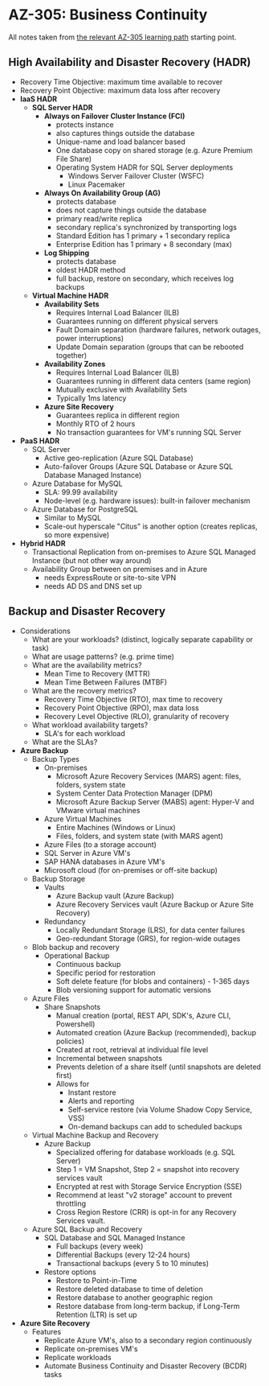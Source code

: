 # AZ-305: Business Continuity

All notes taken from [the relevant AZ-305 learning path](https://learn.microsoft.com/en-us/training/paths/design-business-continuity-solutions/) starting point.

## High Availability and Disaster Recovery (HADR)

- Recovery Time Objective: maximum time available to recover
- Recovery Point Objective: maximum data loss after recovery
- **IaaS HADR**
  - **SQL Server HADR**
    - **Always on Failover Cluster Instance (FCI)**
      - protects instance
      - also captures things outside the database
      - Unique-name and load balancer based
      - One database copy on shared storage (e.g. Azure Premium File Share)
      - Operating System HADR for SQL Server deployments
        - Windows Server Failover Cluster (WSFC)
        - Linux Pacemaker
    - **Always On Availability Group (AG)**
      - protects database
      - does not capture things outside the database
      - primary read/write replica
      - secondary replica's synchronized by transporting logs
      - Standard Edition has 1 primary + 1 secondary replica
      - Enterprise Edition has 1 primary + 8 secondary (max)
    - **Log Shipping**
      - protects database
      - oldest HADR method
      - full backup, restore on secondary, which receives log backups
  - **Virtual Machine HADR**
    - **Availability Sets**
      - Requires Internal Load Balancer (ILB)
      - Guarantees running on different physical servers
      - Fault Domain separation (hardware failures, network outages, power interruptions)
      - Update Domain separation (groups that can be rebooted together)
    - **Availability Zones**
      - Requires Internal Load Balancer (ILB)
      - Guarantees running in different data centers (same region)
      - Mutually exclusive with Availability Sets
      - Typically 1ms latency
    - **Azure Site Recovery**
      - Guarantees replica in different region
      - Monthly RTO of 2 hours
      - No transaction guarantees for VM's running SQL Server
- **PaaS HADR**
  - SQL Server
    - Active geo-replication (Azure SQL Database)
    - Auto-failover Groups (Azure SQL Database or Azure SQL Database Managed Instance)
  - Azure Database for MySQL
    - SLA: 99.99 availability
    - Node-level (e.g. hardware issues): built-in failover mechanism
  - Azure Database for PostgreSQL
    - Similar to MySQL
    - Scale-out hyperscale "Citus" is another option (creates replicas, so more expensive)
- **Hybrid HADR**
  - Transactional Replication from on-premises to Azure SQL Managed Instance (but not other way around)
  - Availability Group between on premises and in Azure
    - needs ExpressRoute or site-to-site VPN
    - needs AD DS and DNS set up

## Backup and Disaster Recovery

- Considerations
  - What are your workloads? (distinct, logically separate capability or task)
  - What are usage patterns? (e.g. prime time)
  - What are the availability metrics?
    - Mean Time to Recovery (MTTR)
    - Mean Time Between Failures (MTBF)
  - What are the recovery metrics?
    - Recovery Time Objective (RTO), max time to recovery
    - Recovery Point Objective (RPO), max data loss
    - Recovery Level Objective (RLO), granularity of recovery
  - What workload availability targets?
    - SLA's for each workload
  - What are the SLAs?
- **Azure Backup**
  - Backup Types
    - On-premises
      - Microsoft Azure Recovery Services (MARS) agent: files, folders, system state
      - System Center Data Protection Manager (DPM)
      - Microsoft Azure Backup Server (MABS) agent: Hyper-V and VMware virtual machines
    - Azure Virtual Machines
      - Entire Machines (Windows or Linux)
      - Files, folders, and system state (with MARS agent)
    - Azure Files (to a storage account)
    - SQL Server in Azure VM's
    - SAP HANA databases in Azure VM's
    - Microsoft cloud (for on-premises or off-site backup)
  - Backup Storage
    - Vaults
      - Azure Backup vault (Azure Backup)
      - Azure Recovery Services vault (Azure Backup or Azure Site Recovery)
    - Redundancy
      - Locally Redundant Storage (LRS), for data center failures
      - Geo-redundant Storage (GRS), for region-wide outages
  - Blob backup and recovery
    - Operational Backup
      - Continuous backup
      - Specific period for restoration
      - Soft delete feature (for blobs and containers) - 1-365 days
      - Blob versioning support for automatic versions
  - Azure Files
    - Share Snapshots
      - Manual creation (portal, REST API, SDK's, Azure CLI, Powershell)
      - Automated creation (Azure Backup (recommended), backup policies)
      - Created at root, retrieval at individual file level
      - Incremental between snapshots
      - Prevents deletion of a share itself (until snapshots are deleted first)
      - Allows for
        - Instant restore
        - Alerts and reporting
        - Self-service restore (via Volume Shadow Copy Service, VSS)
        - On-demand backups can add to scheduled backups
  - Virtual Machine Backup and Recovery
    - Azure Backup
      - Specialized offering for database workloads (e.g. SQL Server)
      - Step 1 = VM Snapshot, Step 2 = snapshot into recovery services vault
      - Encrypted at rest with Storage Service Encryption (SSE)
      - Recommend at least "v2 storage" account to prevent throttling
      - Cross Region Restore (CRR) is opt-in for any Recovery Services vault.
  - Azure SQL Backup and Recovery
    - SQL Database and SQL Managed Instance
      - Full backups (every week)
      - Differential Backups (every 12-24 hours)
      - Transactional backups (every 5 to 10 minutes)
    - Restore options
      - Restore to Point-in-Time
      - Restore deleted database to time of deletion
      - Restore database to another geographic region
      - Restore database from long-term backup, if Long-Term Retention (LTR) is set up
- **Azure Site Recovery**
  - Features
    - Replicate Azure VM's, also to a secondary region continuously
    - Replicate on-premises VM's
    - Replicate workloads
    - Automate Business Continuity and Disaster Recovery (BCDR) tasks
